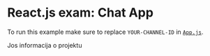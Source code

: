 # React.js exam: Chat App

To run this example make sure to replace `YOUR-CHANNEL-ID` in [`App.js`](https://github.com/ScaleDrone/react-chat-tutorial/blob/master/src/App.js).

Jos informacija o projektu